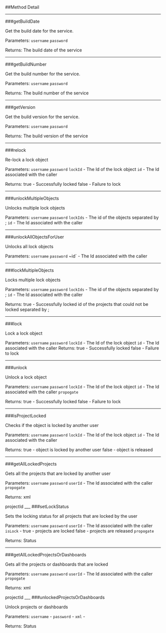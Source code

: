 ##Method Detail
___
###getBuildDate

Get the build date for the service.

Parameters:
`username`
`password`

Returns:
The build date of the service
___
###getBuildNumber

Get the build number for the service.

Parameters:
		`username`
		`password`
		
Returns:
The build number of the service
___
###getVersion

Get the build version for the service.

Parameters:
		`username`
		`password`

Returns:
The build version of the service
___
###relock

Re-lock a lock object

Parameters:
`username`
`password`
`lockId` - The Id of the lock object
`id` - The Id associated with the caller

Returns:
true - Successfully locked
false - Failure to lock
___
###unlockMultipleObjects

Unlocks multiple lock objects

Parameters:
`username`
`password`
`lockIds` - The id of the objects separated by ;
`id` - The Id associated with the caller
___
###unlockAllObjectsForUser

Unlocks all lock objects

Parameters:
`username`
`password`
~id` - The Id associated with the caller
___
###lockMultipleObjects

Locks multiple lock objects

Parameters:
`username`
`password`
`lockIds` - The id of the objects separated by ;
`id` - The Id associated with the caller

Returns:
true - Successfully locked
id of the projects that could not be locked separated by ;
___
###lock

Lock a lock object

Parameters:
`username`
`password`
`lockId` - The Id of the lock object
`id` - The Id associated with the caller
Returns:
true - Successfully locked
false - Failure to lock
___
###unlock

Unlock a lock object

Parameters:
`username`
`password`
`lockId` - The Id of the lock object
`id` - The Id associated with the caller
`propogate`

Returns:
true - Successfully locked
false - Failure to lock
___
###isProjectLocked

Checks if the object is locked by another user

Parameters:
`username`
`password`
`lockId` - The Id of the lock object
`id` - The Id associated with the caller

Returns:
true - object is locked by another user
false - object is released
___
###getAllLockedProjects

Gets all the projects that are locked by another user

Parameters:
`username`
`password`
`userId` - The Id associated with the caller
`propogate`

Returns:
xml

<projects>
<project>projectId</project>
</projects>
___
###setLockStatus

Sets the locking status for all projects that are locked by the user

Parameters:
`username`
`password`
`userId` - The Id associated with the caller
`isLock` - true - projects are locked false - projects are released
`propogate`

Returns:
Status
___
###getAllLockedProjectsOrDashboards

Gets all the projects or dashboards that are locked

Parameters:
`username`
`password`
`userId` - The Id associated with the caller
`propogate`

Returns:
xml

<projects>
<project>projectId</project>
</projects>
___
###unlockedProjectsOrDashboards

Unlock projects or dashboards

Parameters:
`username` - 
`password` - 
`xml` - 

Returns:
Status
